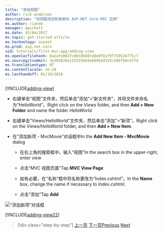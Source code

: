 ```yaml
---
title: "添加视图"
author: rick-anderson
description: "将视图添加到简单的 ASP.NET Core MVC 应用"
ms.author: riande
manager: wpickett
ms.date: 03/04/2017
ms.topic: get-started-article
ms.technology: aspnet
ms.prod: asp.net-core
uid: tutorials/first-mvc-app/adding-view
ms.openlocfilehash: 0a2afe8027c0b50b987e8e0f81f9f759524775c7
ms.sourcegitcommit: 3e303620a125325bb9abd4b2d315c106fb8c47fd
ms.translationtype: HT
ms.contentlocale: zh-CN
ms.lasthandoff: 01/19/2018
---
```

[!INCLUDE[adding-view](../../includes/mvc-intro/adding_view1.md)]

* <span data-ttu-id="1d9fb-103">右键单击“视图”文件夹，然后单击“添加”>“新文件夹”，并将文件夹命名为“HelloWorld”。</span><span class="sxs-lookup"><span data-stu-id="1d9fb-103">Right click on the *Views* folder, and then **Add > New Folder** and name the folder *HelloWorld*.</span></span>

* <span data-ttu-id="1d9fb-104">右键单击“Views/HelloWorld”文件夹，然后单击“添加”>“新项”。</span><span class="sxs-lookup"><span data-stu-id="1d9fb-104">Right click on the *Views/HelloWorld* folder, and then **Add > New Item**.</span></span>

* <span data-ttu-id="1d9fb-105">在“添加新项 - MvcMovie”对话框中</span><span class="sxs-lookup"><span data-stu-id="1d9fb-105">In the **Add New Item - MvcMovie** dialog</span></span>

  * <span data-ttu-id="1d9fb-106">在右上角的搜索框中，输入“视图”</span><span class="sxs-lookup"><span data-stu-id="1d9fb-106">In the search box in the upper-right, enter *view*</span></span>

  * <span data-ttu-id="1d9fb-107">点击“MVC 视图页面”</span><span class="sxs-lookup"><span data-stu-id="1d9fb-107">Tap **MVC View Page**</span></span>

  * <span data-ttu-id="1d9fb-108">如有必要，在“名称”框中将名称更改为“Index.cshtml”。</span><span class="sxs-lookup"><span data-stu-id="1d9fb-108">In the **Name** box, change the name if necessary to *Index.cshtml*.</span></span>

  * <span data-ttu-id="1d9fb-109">点击“添加”</span><span class="sxs-lookup"><span data-stu-id="1d9fb-109">Tap **Add**</span></span>

![“添加新项”对话框](adding-view/_static/add_view.png)

[!INCLUDE[adding-view22](../../includes/mvc-intro/adding_view2.md)]

>[!div class="step-by-step"]
<span data-ttu-id="1d9fb-111">[上一页](adding-controller.md)
[下一页](adding-model.md)</span><span class="sxs-lookup"><span data-stu-id="1d9fb-111">[Previous](adding-controller.md)
[Next](adding-model.md)</span></span>
